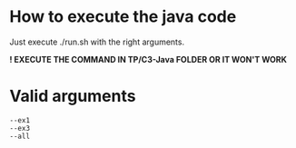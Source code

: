 # How to execute the java code

Just execute ./run.sh with the right arguments.

**! EXECUTE THE COMMAND IN TP/C3-Java FOLDER OR IT WON'T WORK**

# Valid arguments

    --ex1
    --ex3
    --all
